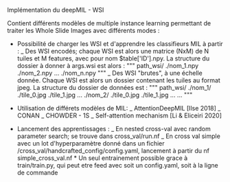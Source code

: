 Implémentation du deepMIL - WSI

Contient différents modèles de multiple instance learning permettant de traiter
les Whole Slide Images avec différents modes :

- Possibilité de charger les WSI et d'apprendre les classifieurs MIL à partir :
  _ Des WSI encodés; chaque WSI est alors une matrice (NxM) de N tuiles et M features,
  avec pour nom \$table['ID'].npy. La structure du dossier à donner à args.wsi est alors :
  """
  path_wsi/
  ./nom_1.npy
  ./nom_2.npy
  ...
  ./nom_n.npy
  """
  _ Des WSI "brutes", à une échelle donnée. Chaque WSI est alors un dossier contenant
  les tuiles au format jpeg. La structure du dossier de données est :
  """
  path_wsi/
  ./nom_1/
  ./tile_0.jpg
  ./tile_1.jpg
  ...
  ./nom_2/
  ./tile_0.jpg
  ./tile_1.jpg
  ...
  ...
  """
- Utilisation de différets modèles de MIL:
  _ AttentionDeepMIL [Ilse 2018]
  _ CONAN
  _ CHOWDER - 1S
  _ Self-attention mechanism [Li & Eliceiri 2020]

- Lancement des apprentissages :
  _ En nested cross-val avec random parameter search; se trouve dans cross_val/run.nf
  _ En cross val simple avec un lot d'hyperparamètre donné dans un fichier /cross_val/handcrafted_config/config.yaml,
  lancement à partir du nf simple_cross_val.nf \* Un seul entrainement possible grace à train/train.py, qui peut etre feed avec soit un config.yaml, soit à la ligne de commande

